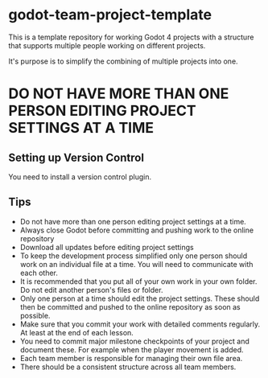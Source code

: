 # godot-team-project-template
This is a template repository for working Godot 4 projects with a structure that supports multiple people working on different projects. 

It's purpose is to simplify the combining of multiple projects into one.

# DO NOT HAVE MORE THAN ONE PERSON EDITING PROJECT SETTINGS AT A TIME

## Setting up Version Control
You need to install a version control plugin.

## Tips

- Do not have more than one person editing project settings at a time.
- Always close Godot before committing and pushing work to the online repository
- Download all updates before editing project settings
- To keep the development process simplified only one person should work on an individual file at a time. You will need to communicate with each other.
- It is recommended that you put all of your own work in your own folder. Do not edit another person's files or folder.
- Only one person at a time should edit the project settings. These should then be committed and pushed to the online repository as soon as possible.
- Make sure that you commit your work with detailed comments regularly. At least at the end of each lesson.
- You need to commit major milestone checkpoints of your project and document these. For example when the player movement is added.
- Each team member is responsible for managing their own file area.
- There should be a consistent structure across all team members.

